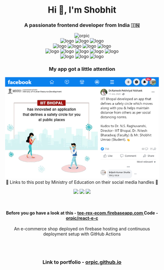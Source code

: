 <h1 align="center">Hi 👋, I'm Shobhit</h1>
<h3 align="center">A passionate frontend developer from India 🇮🇳</h3>
<div  align="center"><img src="https://github-readme-stats-sigma-five.vercel.app/api?username=orpic&show_icons=true&theme=great-gatsby&locale=en" alt="orpic" /></div>

<div align="center" >
<img src="https://img.shields.io/badge/React%20JS-61DAFB.svg?style=for-the-badge&logo=React&logoColor=black" alt="logo" />
<img src="https://img.shields.io/badge/React%20Router-cc80ff?style=for-the-badge&logo=react-router&logoColor=white" alt="logo" />
<img src="https://img.shields.io/badge/redux-ffaa77.svg?style=for-the-badge&logo=redux&logoColor=%3F7DF1E" alt="logo" />
</div>
<div align="center">
<img src="https://img.shields.io/badge/HTML5-E34F26.svg?style=for-the-badge&logo=HTML5&logoColor=white" alt="logo" />
<img src="https://img.shields.io/badge/CSS3-1572B6.svg?style=for-the-badge&logo=CSS3&logoColor=white" alt="logo" />
<img src="https://img.shields.io/badge/CSS%20Modules-orange.svg?style=for-the-badge&logo=CSS-Modules&logoColor=white" alt="logo" />
<img src="https://img.shields.io/badge/JavaScript-F7DF1E.svg?style=for-the-badge&logo=JavaScript&logoColor=black" alt="logo" />
</div>
<div align="center">
<img src="https://img.shields.io/badge/GitHub-green.svg?style=for-the-badge&logo=GitHub&logoColor=white" alt="logo" />
<img src="https://img.shields.io/badge/Git-F05032.svg?style=for-the-badge&logo=Git&logoColor=white" alt="logo" />
<img src="https://img.shields.io/badge/github%20actions-%232671E5.svg?style=for-the-badge&logo=githubactions&logoColor=white" alt="logo" />
<img src="https://img.shields.io/badge/Firebase-FFCA28.svg?style=for-the-badge&logo=Firebase&logoColor=black" alt="logo" />
<img src="https://img.shields.io/badge/GitHub%20Pages-red.svg?style=for-the-badge&logo=GitHub-Pages&logoColor=white" alt="logo" />
</div>
<div align="center">
<img src="https://img.shields.io/badge/Tailwind%20CSS-06B6D4.svg?style=for-the-badge&logo=Tailwind-CSS&logoColor=white" alt="logo" />
<img src="https://img.shields.io/badge/Sass-CC6699.svg?style=for-the-badge&logo=Sass&logoColor=white" alt="logo" />
<img src="https://img.shields.io/badge/Framer-0055FF.svg?style=for-the-badge&logo=Framer&logoColor=white" alt="logo" />
</div>

<h3 align="center">My app got a little attention</h3>

<div align="center"><a href="https://www.facebook.com/816797071666133/posts/3406182552727559" target="_blank" ><img src="./media/screeshot.png" /></a></div>

<div align="center">🔗 Links to this post by Ministry of Education on their social media handles 🔗</div>
<div align="center">

<a href="https://www.facebook.com/816797071666133/posts/3406182552727559" target="_blank" ><img src="https://img.shields.io/badge/Facebook-1877F2.svg?style=badge&logo=Facebook&logoColor=white" /></a> <a href="https://twitter.com/DrRPNishank/status/1281976438590070784" target="_blank" ><img src="https://img.shields.io/badge/Twitter-1DA1F2.svg?style=badge&logo=Twitter&logoColor=white" /></a> <a href="https://www.instagram.com/p/CCfqiKOpTTf/" target="_blank" ><img src="https://img.shields.io/badge/Instagram-E4405F.svg?style=badge&logo=Instagram&logoColor=white" /></a>

</div>
<br>
<h4 align="center" >Before you go have a look at this - <a href="https://tee-rex-ecom.firebaseapp.com/" > tee-rex-ecom.firebaseapp.com </a> Code - <a href="https://github.com/orpic/react-e-c" > orpic/react-e-c </a></h4>
<div align="center" >An e-commerce shop deployed on firebase hosting and continuous deployment setup with GitHub Actions</div>
<br>
<br>
<br>
<h3 align="center" >Link to portfolio - <a href="https://orpic.github.io" >orpic.github.io</a></h3>
